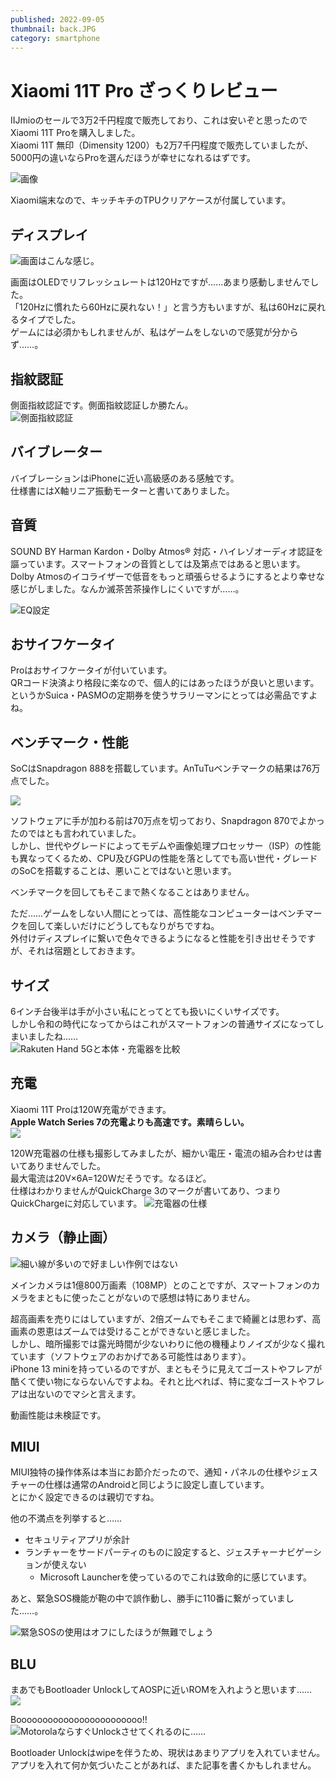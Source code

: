 ```yaml
---
published: 2022-09-05
thumbnail: back.JPG
category: smartphone
---
```


# Xiaomi 11T Pro ざっくりレビュー

IIJmioのセールで3万2千円程度で販売しており、これは安いぞと思ったのでXiaomi 11T Proを購入しました。  
Xiaomi 11T 無印（Dimensity 1200）も2万7千円程度で販売していましたが、5000円の違いならProを選んだほうが幸せになれるはずです。

![画像](back.JPG "シルバーブラックにしました。")

Xiaomi端末なので、キッチキチのTPUクリアケースが付属しています。

## ディスプレイ
![](display.JPG "画面はこんな感じ。")

画面はOLEDでリフレッシュレートは120Hzですが……あまり感動しませんでした。  
「120Hzに慣れたら60Hzに戻れない！」と言う方もいますが、私は60Hzに戻れるタイプでした。  
ゲームには必須かもしれませんが、私はゲームをしないので感覚が分からず……。

## 指紋認証
側面指紋認証です。側面指紋認証しか勝たん。  
![](side.JPG "側面指紋認証")

## バイブレーター
バイブレーションはiPhoneに近い高級感のある感触です。  
仕様書にはX軸リニア振動モーターと書いてありました。

## 音質
SOUND BY Harman Kardon・Dolby Atmos® 対応・ハイレゾオーディオ認証を謳っています。スマートフォンの音質としては及第点ではあると思います。  
Dolby Atmosのイコライザーで低音をもっと頑張らせるようにするとより幸せな感じがしました。なんか滅茶苦茶操作しにくいですが……。

![](eq.jpg "EQ設定")

## おサイフケータイ
Proはおサイフケータイが付いています。  
QRコード決済より格段に楽なので、個人的にはあったほうが良いと思います。  
というかSuica・PASMOの定期券を使うサラリーマンにとっては必需品ですよね。

## ベンチマーク・性能
SoCはSnapdragon 888を搭載しています。AnTuTuベンチマークの結果は76万点でした。

![](antutu.jpg)

ソフトウェアに手が加わる前は70万点を切っており、Snapdragon 870でよかったのではとも言われていました。  
しかし、世代やグレードによってモデムや画像処理プロセッサー（ISP）の性能も異なってくるため、CPU及びGPUの性能を落としてでも高い世代・グレードのSoCを搭載することは、悪いことではないと思います。

ベンチマークを回してもそこまで熱くなることはありません。

ただ……ゲームをしない人間にとっては、高性能なコンピューターはベンチマークを回して楽しいだけにどうしてもなりがちですね。  
外付けディスプレイに繋いで色々できるようになると性能を引き出せそうですが、それは宿題としておきます。

## サイズ  
6インチ台後半は手が小さい私にとってとても扱いにくいサイズです。  
しかし令和の時代になってからはこれがスマートフォンの普通サイズになってしまいましたね……  
![](sizes.JPG "Rakuten Hand 5Gと本体・充電器を比較")

## 充電
Xiaomi 11T Proは120W充電ができます。  
**Apple Watch Series 7の充電よりも高速です。素晴らしい。**  
![](120W.jpg)

120W充電器の仕様も撮影してみましたが、細かい電圧・電流の組み合わせは書いてありませんでした。  
最大電流は20V×6A=120Wだそうです。なるほど。  
仕様はわかりませんがQuickCharge 3のマークが書いてあり、つまりQuickChargeに対応しています。
![](charger.jpg "充電器の仕様")

## カメラ（静止画）
![](photo-mi11tpro.jpg "細い線が多いので好ましい作例ではない")

メインカメラは1億800万画素（108MP）とのことですが、スマートフォンのカメラをまともに使ったことがないので感想は特にありません。

超高画素を売りにはしていますが、2倍ズームでもそこまで綺麗とは思わず、高画素の恩恵はズームでは受けることができないと感じました。  
しかし、暗所撮影では露光時間が少ないわりに他の機種よりノイズが少なく撮れています（ソフトウェアのおかげである可能性はあります）。  
iPhone 13 miniを持っているのですが、まともそうに見えてゴーストやフレアが酷くて使い物にならないんですよね。それと比べれば、特に変なゴーストやフレアは出ないのでマシと言えます。

動画性能は未検証です。

## MIUI
MIUI独特の操作体系は本当にお節介だったので、通知・パネルの仕様やジェスチャーの仕様は通常のAndroidと同じように設定し直しています。  
とにかく設定できるのは親切ですね。

他の不満点を列挙すると……

- セキュリティアプリが余計
- ランチャーをサードパーティのものに設定すると、ジェスチャーナビゲーションが使えない  
  * Microsoft Launcherを使っているのでこれは致命的に感じています。

あと、緊急SOS機能が鞄の中で誤作動し、勝手に110番に繋がっていました……。  

![](sos.jpg "緊急SOSの使用はオフにしたほうが無難でしょう")

## BLU
まあでもBootloader UnlockしてAOSPに近いROMを入れようと思います……  
![](unlock-1.png)

Boooooooooooooooooooooooo!!  
![](unlock-boo.png "MotorolaならすぐUnlockさせてくれるのに……")

Bootloader Unlockはwipeを伴うため、現状はあまりアプリを入れていません。  
アプリを入れて何か気づいたことがあれば、また記事を書くかもしれません。
